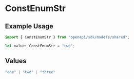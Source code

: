 # ConstEnumStr

## Example Usage

```typescript
import { ConstEnumStr } from "openapi/sdk/models/shared";

let value: ConstEnumStr = "two";
```

## Values

```typescript
"one" | "two" | "three"
```
